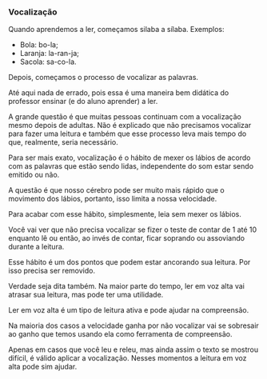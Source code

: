 ### Vocalização

Quando aprendemos a ler, começamos silaba a sílaba. Exemplos:

* Bola: bo-la;
* Laranja: la-ran-ja;
* Sacola: sa-co-la.

Depois, começamos o processo de vocalizar as palavras.

Até aqui nada de errado, pois essa é uma maneira bem didática do professor ensinar (e do aluno aprender) a ler.

A grande questão é que muitas pessoas continuam com a vocalização mesmo depois de adultas. Não é explicado que não precisamos vocalizar para fazer uma leitura e também que esse processo leva mais tempo do que, realmente, seria necessário.

Para ser mais exato, vocalização é o hábito de mexer os lábios de acordo com as palavras que estão sendo lidas, independente do som estar sendo emitido ou não.

A questão é que nosso cérebro pode ser muito mais rápido que o movimento dos lábios, portanto, isso limita a nossa velocidade.

Para acabar com esse hábito, simplesmente, leia sem mexer os lábios.

Você vai ver que não precisa vocalizar se fizer o teste de contar de 1 até 10 enquanto lê ou então, ao invés de contar, ficar soprando ou assoviando durante a leitura.

Esse hábito é um dos pontos que podem estar ancorando sua leitura. Por isso precisa ser removido.

Verdade seja dita também. Na maior parte do tempo, ler em voz alta vai atrasar sua leitura, mas pode ter uma utilidade.

Ler em voz alta é um tipo de leitura ativa e pode ajudar na compreensão.

Na maioria dos casos a velocidade ganha por não vocalizar vai se sobresair ao ganho que temos usando ela como ferramenta de compreensão.

Apenas em casos que você leu e releu, mas ainda assim o texto se mostrou difícil, é válido aplicar a vocalização. Nesses momentos a leitura em voz alta pode sim ajudar.
